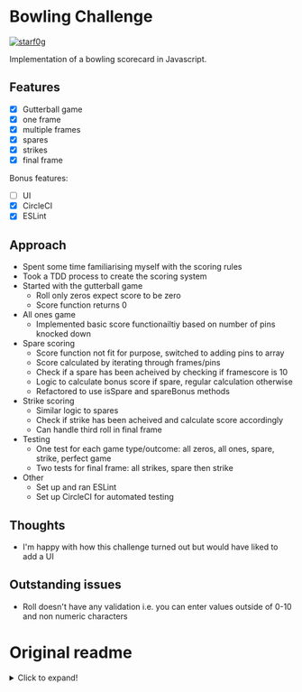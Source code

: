 Bowling Challenge
=================
[![starf0g](https://circleci.com/gh/starf0g/bowling-challenge.svg?style=svg)](https://circleci.com/gh/circleci/circleci-docs)

Implementation of a bowling scorecard in Javascript.

## Features
- [x] Gutterball game
- [x] one frame
- [x] multiple frames
- [x] spares
- [x] strikes
- [x] final frame

Bonus features:
- [ ] UI
- [x] CircleCI
- [x] ESLint

## Approach
* Spent some time familiarising myself with the scoring rules
* Took a TDD process to create the scoring system
* Started with the gutterball game
    * Roll only zeros expect score to be zero
    * Score function returns 0
* All ones game
    * Implemented basic score functionailtiy based on number of pins knocked down
* Spare scoring
    * Score function not fit for purpose, switched to adding pins to array
    * Score calculated by iterating through frames/pins
    * Check if a spare has been acheived by checking if framescore is 10
    * Logic to calculate bonus score if spare, regular calculation otherwise
    * Refactored to use isSpare and spareBonus methods
* Strike scoring
    * Similar logic to spares
    * Check if strike has been acheived and calculate score accordingly
    * Can handle third roll in final frame
* Testing
    * One test for each game type/outcome: all zeros, all ones, spare, strike, perfect game
    * Two tests for final frame: all strikes, spare then strike
* Other
    * Set up and ran ESLint
    * Set up CircleCI for automated testing

## Thoughts
* I'm happy with how this challenge turned out but would have liked to add a UI 

## Outstanding issues
* Roll doesn't have any validation i.e. you can enter values outside of 0-10 and non numeric characters

# Original readme
<details>
    <summary>Click to expand!</summary>

Bowling Challenge
=================

* Feel free to use google, your notes, books, etc. but work on your own
* If you refer to the solution of another coach or student, please put a link to that in your README
* If you have a partial solution, **still check in a partial solution**
* You must submit a pull request to this repo with your code by 9am Monday week

## The Task

**THIS IS NOT A BOWLING GAME, IT IS A BOWLING SCORECARD. DO NOT GENERATE RANDOM ROLLS. THE USER INPUTS THE ROLLS.**

Count and sum the scores of a bowling game for one player (in JavaScript).

A bowling game consists of 10 frames in which the player tries to knock down the 10 pins. In every frame the player can roll one or two times. The actual number depends on strikes and spares. The score of a frame is the number of knocked down pins plus bonuses for strikes and spares. After every frame the 10 pins are reset.

As usual please start by

* Forking this repo

* Finally submit a pull request before Monday week at 9am with your solution or partial solution.  However much or little amount of code you wrote please please please submit a pull request before Monday week at 9am. 

___STRONG HINT, IGNORE AT YOUR PERIL:___ Bowling is a deceptively complex game. Careful thought and thorough diagramming — both before and throughout — will save you literal hours of your life.

### Optional Extras

In any order you like:

* Create a nice interactive animated interface with jQuery.
* Set up [Travis CI](https://travis-ci.org) to run your tests.
* Add [ESLint](http://eslint.org/) to your codebase and make your code conform.

You might even want to start with ESLint early on in your work — to help you
learn Javascript conventions as you go along.

## Bowling — how does it work?

### Strikes

The player has a strike if he knocks down all 10 pins with the first roll in a frame. The frame ends immediately (since there are no pins left for a second roll). The bonus for that frame is the number of pins knocked down by the next two rolls. That would be the next frame, unless the player rolls another strike.

### Spares

The player has a spare if the knocks down all 10 pins with the two rolls of a frame. The bonus for that frame is the number of pins knocked down by the next roll (first roll of next frame).

### 10th frame

If the player rolls a strike or spare in the 10th frame they can roll the additional balls for the bonus. But they can never roll more than 3 balls in the 10th frame. The additional rolls only count for the bonus not for the regular frame count.

    10, 10, 10 in the 10th frame gives 30 points (10 points for the regular first strike and 20 points for the bonus).
    1, 9, 10 in the 10th frame gives 20 points (10 points for the regular spare and 10 points for the bonus).

### Gutter Game

A Gutter Game is when the player never hits a pin (20 zero scores).

### Perfect Game

A Perfect Game is when the player rolls 12 strikes (10 regular strikes and 2 strikes for the bonus in the 10th frame). The Perfect Game scores 300 points.

In the image below you can find some score examples.

More about ten pin bowling here: http://en.wikipedia.org/wiki/Ten-pin_bowling

![Ten Pin Score Example](images/example_ten_pin_scoring.png)

## Code Review

In code review we'll be hoping to see:

* All tests passing
* The code is elegant: every class has a clear responsibility, methods are short etc.

Reviewers will potentially be using this [code review rubric](docs/review.md).  Note that referring to this rubric in advance may make the challenge somewhat easier.  You should be the judge of how much challenge you want.
</details>
